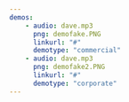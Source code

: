 ```yaml
---
demos:
    - audio: dave.mp3
      png: demofake.PNG
      linkurl: "#"
      demotype: "commercial"
    - audio: dave.mp3
      png: demofake2.PNG
      linkurl: "#"
      demotype: "corporate"
---
```


